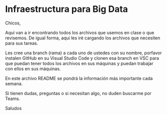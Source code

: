 # Infraestructura para Big Data

Chicos,

Aquí van a ir encontrando todos los archivos que usemos en clase o que revisemos. De igual forma, aqui les iré cargando los archivos que necesiten para sus tareas. 

Les cree una branch (rama) a cada uno de ustedes con su nombre, porfavor instalen GitHub en su Visual Studio Code y clonen esa branch en VSC para que puedan tener todos los archivos en sus máquinas y puedan trabajar con ellos en sus máquinas. 

En este archivo README se pondrá la información más importante cada semana. 

Si tienen dudas, preguntas o si necesitan algo, no duden buscarme por Teams. 

Saludos
